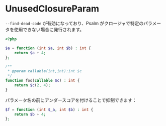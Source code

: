 # UnusedClosureParam

`--find-dead-code` が有効になっており、Psalm がクロージャで特定のパラメータを使用できない場合に発行されます。

```php
<?php

$a = function (int $a, int $b) : int {
    return $a + 4;
};

/**
 * @param callable(int,int):int $c
 */
function foo(callable $c) : int {
    return $c(2, 4);
}
```

パラメータ名の前にアンダースコアを付けることで抑制できます：

```php
$f = function (int $_a, int $b) : int {
    return $b + 4;
};
```
